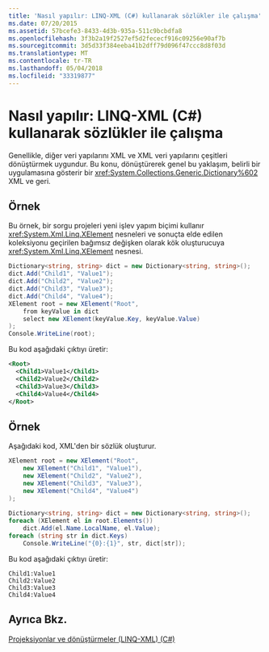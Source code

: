 ```yaml
---
title: 'Nasıl yapılır: LINQ-XML (C#) kullanarak sözlükler ile çalışma'
ms.date: 07/20/2015
ms.assetid: 57bcefe3-8433-4d3b-935a-511c9bcbdfa8
ms.openlocfilehash: 3f3b2a19f2527ef5d2fececf916c09256e90af7b
ms.sourcegitcommit: 3d5d33f384eeba41b2dff79d096f47ccc8d8f03d
ms.translationtype: MT
ms.contentlocale: tr-TR
ms.lasthandoff: 05/04/2018
ms.locfileid: "33319877"
---
```

# <a name="how-to-work-with-dictionaries-using-linq-to-xml-c"></a>Nasıl yapılır: LINQ-XML (C#) kullanarak sözlükler ile çalışma
Genellikle, diğer veri yapılarını XML ve XML veri yapılarını çeşitleri dönüştürmek uygundur. Bu konu, dönüştürerek genel bu yaklaşım, belirli bir uygulamasına gösterir bir <xref:System.Collections.Generic.Dictionary%602> XML ve geri.  
  
## <a name="example"></a>Örnek  
 Bu örnek, bir sorgu projeleri yeni işlev yapım biçimi kullanır <xref:System.Xml.Linq.XElement> nesneleri ve sonuçta elde edilen koleksiyonu geçirilen bağımsız değişken olarak kök oluşturucuya <xref:System.Xml.Linq.XElement> nesnesi.  
  
```csharp  
Dictionary<string, string> dict = new Dictionary<string, string>();  
dict.Add("Child1", "Value1");  
dict.Add("Child2", "Value2");  
dict.Add("Child3", "Value3");  
dict.Add("Child4", "Value4");  
XElement root = new XElement("Root",  
    from keyValue in dict  
    select new XElement(keyValue.Key, keyValue.Value)  
);  
Console.WriteLine(root);  
```  
  
 Bu kod aşağıdaki çıktıyı üretir:  
  
```xml  
<Root>  
  <Child1>Value1</Child1>  
  <Child2>Value2</Child2>  
  <Child3>Value3</Child3>  
  <Child4>Value4</Child4>  
</Root>  
```  
  
## <a name="example"></a>Örnek  
 Aşağıdaki kod, XML'den bir sözlük oluşturur.  
  
```csharp  
XElement root = new XElement("Root",  
    new XElement("Child1", "Value1"),  
    new XElement("Child2", "Value2"),  
    new XElement("Child3", "Value3"),  
    new XElement("Child4", "Value4")  
);  
  
Dictionary<string, string> dict = new Dictionary<string, string>();  
foreach (XElement el in root.Elements())  
    dict.Add(el.Name.LocalName, el.Value);  
foreach (string str in dict.Keys)  
    Console.WriteLine("{0}:{1}", str, dict[str]);  
```  
  
 Bu kod aşağıdaki çıktıyı üretir:  
  
```  
Child1:Value1  
Child2:Value2  
Child3:Value3  
Child4:Value4  
```  
  
## <a name="see-also"></a>Ayrıca Bkz.  
 [Projeksiyonlar ve dönüştürmeler (LINQ-XML) (C#)](../../../../csharp/programming-guide/concepts/linq/projections-and-transformations-linq-to-xml.md)
